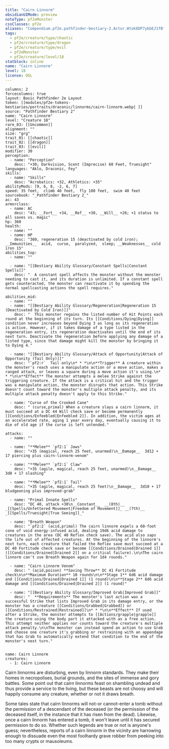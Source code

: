```yaml
---
title: "Cairn Linnorm"
obsidianUIMode: preview
noteType: pf2eMonster
cssClasses: pf2e
aliases: "Compendium.pf2e.pathfinder-bestiary-2.Actor.Wtok8DP7ybbEJ1fB" 
tags:
  - pf2e/creature/type/chaotic
  - pf2e/creature/type/dragon
  - pf2e/creature/type/evil
  - pf2eMonster
  - pf2e/creature/level/18
statblock: inline
name: "Cairn Linnorm"
level: 18
license: OGL
---
```


```statblock
columns: 2
forcecolumns: true
layout: Basic Pathfinder 2e Layout
token: [[modules/pf2e-tokens-bestiaries/portraits/draconic/linnorms/cairn-linnorm.webp| ]]
source: "Pathfinder Bestiary 2"
name: "Cairn Linnorm"
level: "Creature 18"
rare_03: [[Uncommon]]
alignment: ""
size: "grg"
trait_01: [[chaotic]]
trait_02: [[dragon]]
trait_03: [[evil]]
modifier: 30
perception:
  - name: "Perception"
    desc: "+30; Darkvision, Scent (Imprecise) 60 Feet, Truesight"
languages: "Aklo, Draconic, Fey"
skills:
  - name: "Skills"
    desc: "Acrobatics: +32, Athletics: +35"
abilityMods: [9, 6, 8, -2, 6, 7]
speed: 35 feet,  climb 40 feet,  fly 100 feet,  swim 40 feet
sourcebook: "_Pathfinder Bestiary 2_"
ac: 43
armorclass:
  - name: AC
    desc: "43; __Fort__ +34, __Ref__ +30, __Will__ +26; +1 status to all saves vs. magic"
hp: 360
health:
  - name: ""
  - name: HP
    desc: "360, regeneration 15 (deactivated by cold iron); __Immunities__  acid,  curse,  paralyzed,  sleep; __Weaknesses__ cold iron 15"
abilities_top:
  - name: ""

  - name: "[[Bestiary Ability Glossary/Constant Spells|Constant Spells]]"
    desc: "  A constant spell affects the monster without the monster needing to cast it, and its duration is unlimited. If a constant spell gets counteracted, the monster can reactivate it by spending the normal spellcasting actions the spell requires."

abilities_mid:
  - name: ""
  - name: "[[Bestiary Ability Glossary/Regeneration|Regeneration 15 (Deactivated by Cold Iron)]]"
    desc: "  This monster regains the listed number of Hit Points each round at the beginning of its turn. Its [[Conditions/Dying|Dying]] condition never increases beyond Dying 3 as long as its regeneration is active. However, if it takes damage of a type listed in the regeneration entry, its regeneration deactivates until the end of its next turn. Deactivate the regeneration before applying any damage of a listed type, since that damage might kill the monster by bringing it to Dying 4."

  - name: "[[Bestiary Ability Glossary/Attack of Opportunity|Attack of Opportunity (Tail Only)]]"
    desc: "`pf2:r`  Tail only\n* * *\n\n**Trigger** A creature within the monster's reach uses a manipulate action or a move action, makes a ranged attack, or leaves a square during a move action it's using.\n* * *\n\n**Effect** The monster attempts a melee Strike against the triggering creature. If the attack is a critical hit and the trigger was a manipulate action, the monster disrupts that action. This Strike doesn't count toward the monster's multiple attack penalty, and its multiple attack penalty doesn't apply to this Strike."

  - name: "Curse of the Crooked Cane"
    desc: " (curse,primal) When a creature slays a cairn linnorm, it must succeed at a DC 44 Will check save or become permanently [[Conditions/Enfeebled|Enfeebled 2]]. In addition, the victim ages at an accelerated rate, aging 1 year every day, eventually causing it to die of old age if the curse is left untended."

attacks:
  - name: ""

  - name: "**Melee** `pf2:1` Jaws"
    desc: "+35 (magical, reach 25 feet, unarmed)\n__Damage__  3d12 + 17 piercing plus cairn-linnorm-venom"

  - name: "**Melee** `pf2:1` Claw"
    desc: "+35 (agile, magical, reach 25 feet, unarmed)\n__Damage__  3d8 + 17 slashing"

  - name: "**Melee** `pf2:1` Tail"
    desc: "+35 (agile, magical, reach 25 feet)\n__Damage__  3d10 + 17 bludgeoning plus improved-grab"

  - name: "Primal Innate Spells"
    desc: "DC 40, attack +30\n__Constant__  __(8th)__ _[[Spells/Unfettered Movement|Freedom of Movement]]_ __(7th)__ _[[Spells/Truesight|True Seeing]]_"

  - name: "Breath Weapon"
    desc: "`pf2:2` (acid,primal) The cairn linnorm expels a 60-foot cone of void energy-infused acid, dealing 19d6 acid damage to creatures in the area (DC 40 Reflex check save). The acid also saps the life out of affected creatures. At the beginning of the linnorm's next turn, each creature that failed the Reflex save must succeed at a DC 40 Fortitude check save or become [[Conditions/Drained|Drained 1]] ([[Conditions/Drained|Drained 2]] on a critical failure).\n\nThe cairn linnorm can't use Breath Weapon again for 1d4 rounds."

  - name: "Cairn Linnorm Venom"
    desc: " (acid,poison) **Saving Throw** DC 41 Fortitude check\n\n**Maximum Duration** 10 rounds\n\n**Stage 1** 6d6 acid damage and [[Conditions/Drained|Drained 1]] (1 round)\n\n**Stage 2** 8d6 acid damage and [[Conditions/Drained|Drained 2]] (1 round)"

  - name: "[[Bestiary Ability Glossary/Improved Grab|Improved Grab]]"
    desc: "  **Requirements** The monster's last action was a successful Strike that lists Improved Grab in its damage entry, or the monster has a creature [[Conditions/Grabbed|Grabbed]] or [[Conditions/Restrained|Restrained]]\n* * *\n\n**Effect** If used after a Strike, the monster attempts to [[Actions/grapple|grapple]] the creature using the body part it attacked with as a free action. This attempt neither applies nor counts toward the creature's multiple attack penalty.\n\nThe monster can instead spend an action to use Grab and choose one creature it's grabbing or restraining with an appendage that has Grab to automatically extend that condition to the end of the monster's next turn."
 
```

```encounter-table
name: Cairn Linnorm
creatures:
  - 1: Cairn Linnorm
```



Cairn linnorms are disturbing, even by linnorm standards. They make their homes in necropolises, burial grounds, and the sites of immense and gory battles. Some point out that cairn linnorms feast on shambling undead and thus provide a service to the living, but these beasts are not choosy and will happily consume any creature, whether or not it draws breath.

Some tales state that cairn linnorms will not-or cannot-enter a tomb without the permission of a descendant of the deceased (or the permission of the deceased itself, in the instance that it has risen from the dead). Likewise, once a cairn linnorm has entered a tomb, it won't leave until it has secured permission to do so. Whether such legends are true or not is anyone's guess; nevertheless, reports of a cairn linnorm in the vicinity are harrowing enough to dissuade even the most foolhardy grave robber from peeking into too many crypts or mausoleums.
